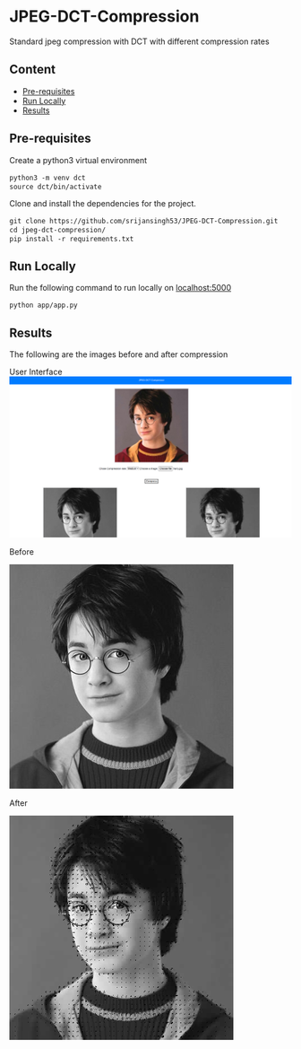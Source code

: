 # JPEG-DCT-Compression
Standard jpeg compression with DCT with different compression rates

## Content

- [Pre-requisites](https://github.com/srijansingh53/jpeg-dct-compression#pre-requisites)
- [Run Locally](https://github.com/srijansingh53/jpeg-dct-compression#run-locally)
- [Results](https://github.com/srijansingh53/jpeg-dct-compression#results)

## Pre-requisites

Create a python3 virtual environment
```
python3 -m venv dct
source dct/bin/activate
```
Clone and install the dependencies for the project.
```
git clone https://github.com/srijansingh53/JPEG-DCT-Compression.git
cd jpeg-dct-compression/
pip install -r requirements.txt
```

## Run Locally

Run the following command to run locally on [localhost:5000](http://localhost:5000)
```
python app/app.py
```

## Results
The following are the images before and after compression

User Interface
![user interface](user_interface.png)


Before

![uncompressed image](uncompress.png)

After

![Compressed image](compressed.png)

